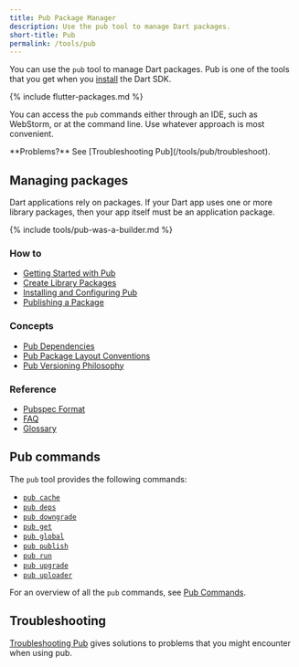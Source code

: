 ```yaml
---
title: Pub Package Manager
description: Use the pub tool to manage Dart packages.
short-title: Pub
permalink: /tools/pub
---
```


You can use the `pub` tool to manage Dart packages.
Pub is one of the tools that you get when you
[install](/install) the Dart SDK.

{% include flutter-packages.md %}

You can access the `pub` commands either through an IDE,
such as WebStorm, or at the command line.
Use whatever approach is most convenient.

<aside class="alert alert-info" markdown="1">
**Problems?**
See [Troubleshooting Pub](/tools/pub/troubleshoot).
</aside>

## Managing packages

Dart applications rely on packages. If your Dart app uses one or
more library packages, then your app itself must be an
application package.

{% include tools/pub-was-a-builder.md %}

### How to

* [Getting Started with Pub](/tools/pub/get-started)
* [Create Library Packages](/guides/libraries/create-library-packages)
* [Installing and Configuring Pub](/tools/pub/installing)
* [Publishing a Package](/tools/pub/publishing)

### Concepts

* [Pub Dependencies](/tools/pub/dependencies)
* [Pub Package Layout Conventions](/tools/pub/package-layout)
* [Pub Versioning Philosophy](/tools/pub/versioning)

### Reference

* [Pubspec Format](/tools/pub/pubspec)
* [FAQ](/tools/faq#pub)
* [Glossary](/tools/pub/glossary)

## Pub commands

The `pub` tool provides the following commands:

* [`pub cache`](/tools/pub/cmd/pub-cache)
* [`pub deps`](/tools/pub/cmd/pub-deps)
* [`pub downgrade`](/tools/pub/cmd/pub-downgrade)
* [`pub get`](/tools/pub/cmd/pub-get)
* [`pub global`](/tools/pub/cmd/pub-global)
* [`pub publish`](/tools/pub/cmd/pub-lish)
* [`pub run`](/tools/pub/cmd/pub-run)
* [`pub upgrade`](/tools/pub/cmd/pub-upgrade)
* [`pub uploader`](/tools/pub/cmd/pub-uploader)

For an overview of all the `pub` commands,
see [Pub Commands](/tools/pub/cmd).


## Troubleshooting

[Troubleshooting Pub](/tools/pub/troubleshoot) gives solutions to problems that
you might encounter when using pub.
